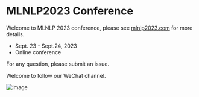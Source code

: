 # MLNLP2023 Conference

Welcome to MLNLP 2023 conference, please see [mlnlp2023.com](http://www.mlnlp2023.com) for more details.

- Sept. 23 - Sept.24, 2023
- Online conference

For any question, please submit an issue.

Welcome to follow our WeChat channel.

![image](https://user-images.githubusercontent.com/21468340/198924438-9ebeff32-738e-42df-a81c-5f1f9acf03db.png)
